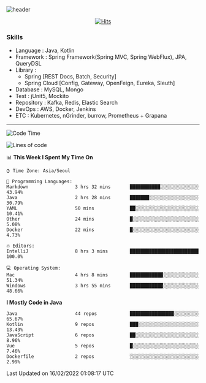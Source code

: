 <!-- Github Profile Readme로 프로필 꾸미기 : https://zzsza.github.io/development/2020/07/10/make-github-profile-readme/ -->

<!-- github theme -->
  <!-- 
    ![header](https://capsule-render.vercel.app/api?type=slice&color=e0f0e3&height=150&section=header&text=beasy&fontSize=45)
  -->
  ![header](https://capsule-render.vercel.app/api?type=soft&color=e0f0e3&height=150&section=header&text=Choi-YongSeok&fontSize=55&animation=twinkling)


<!-- hits count : https://hits.seeyoufarm.com/ -->
<div align=center>
    
  [![Hits](https://hits.seeyoufarm.com/api/count/incr/badge.svg?url=https%3A%2F%2Fgithub.com%2Fchoi-ys&count_bg=%2379C83D&title_bg=%23555555&icon=&icon_color=%23E7E7E7&title=hits&edge_flat=false)](https://hits.seeyoufarm.com)

</div>


<!-- Committed Top Lang -->
<div align=center>
</div>


### Skills
 - Language : Java, Kotlin
 - Framework : Spring Framework(Spring MVC, Spring WebFlux), JPA, QueryDSL
 - Library : 
   - Spring [REST Docs, Batch, Security]
   - Spring Cloud [Config, Gateway, OpenFeign, Eureka, Sleuth]
 - Database : MySQL, Mongo
 - Test : jUnit5, Mockito
 - Repository : Kafka, Redis, Elastic Search
 - DevOps : AWS, Docker, Jenkins
 - ETC : Kubernetes, nGrinder, burrow, Prometheus + Grapana

---

<!--START_SECTION:waka-->
![Code Time](http://img.shields.io/badge/Code%20Time-2%2C028%20hrs%2019%20mins-blue)

![Lines of code](https://img.shields.io/badge/From%20Hello%20World%20I%27ve%20Written-210%20Thousand%20lines%20of%20code-blue)

📊 **This Week I Spent My Time On** 

```text
⌚︎ Time Zone: Asia/Seoul

💬 Programming Languages: 
Markdown                 3 hrs 32 mins       ███████████░░░░░░░░░░░░░░   43.94% 
Java                     2 hrs 28 mins       ███████░░░░░░░░░░░░░░░░░░   30.79% 
YAML                     50 mins             ██░░░░░░░░░░░░░░░░░░░░░░░   10.41% 
Other                    24 mins             █░░░░░░░░░░░░░░░░░░░░░░░░   5.08% 
Docker                   22 mins             █░░░░░░░░░░░░░░░░░░░░░░░░   4.73%

🔥 Editors: 
IntelliJ                 8 hrs 3 mins        █████████████████████████   100.0%

💻 Operating System: 
Mac                      4 hrs 8 mins        ████████████░░░░░░░░░░░░░   51.34% 
Windows                  3 hrs 55 mins       ████████████░░░░░░░░░░░░░   48.66%

```

**I Mostly Code in Java** 

```text
Java                     44 repos            ████████████████░░░░░░░░░   65.67% 
Kotlin                   9 repos             ███░░░░░░░░░░░░░░░░░░░░░░   13.43% 
JavaScript               6 repos             ██░░░░░░░░░░░░░░░░░░░░░░░   8.96% 
Vue                      5 repos             █░░░░░░░░░░░░░░░░░░░░░░░░   7.46% 
Dockerfile               2 repos             ░░░░░░░░░░░░░░░░░░░░░░░░░   2.99%

```



 Last Updated on 16/02/2022 01:08:17 UTC
<!--END_SECTION:waka-->

<!-- 
![footer](https://capsule-render.vercel.app/api?section=footer&type=slice&color=e0f0e3)
-->


